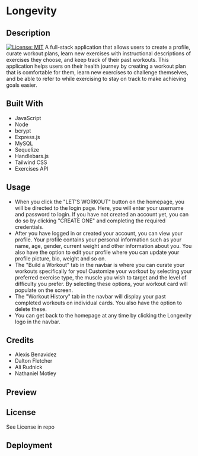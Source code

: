 # Longevity

## Description
[![License: MIT](https://img.shields.io/badge/License-MIT-yellow.svg)](https://opensource.org/licenses/MIT)
A full-stack application that allows users to create a profile, curate workout plans, learn new exercises with instructional descriptions of exercises they choose, and keep track of their past workouts. This application helps users on their health journey by creating a workout plan that is comfortable for them, learn new exercises to challenge themselves, and be able to refer to while exercising to stay on track to make achieving goals easier.

## Built With
- JavaScript
- Node
- bcrypt
- Express.js
- MySQL
- Sequelize
- Handlebars.js
- Tailwind CSS
- Exercises API

## Usage
- When you click the "LET'S WORKOUT" button on the homepage, you will be directed to the login page. Here, you will enter your username and password to login. If you have not created an account yet, you can do so by clicking "CREATE ONE" and completing the required credentials. 
- After you have logged in or created your account, you can view your profile. Your profile contains your personal information such as your name, age, gender, current weight and other information about you. You also have the option to edit your profile where you can update your profile picture, bio, weight and so on. 
- The "Build a Workout" tab in the navbar is where you can curate your workouts specifically for you! Customize your workout by selecting your preferred exercise type, the muscle you wish to target and the level of difficulty you prefer. By selecting these options, your workout card will populate on the screen.
- The "Workout History" tab in the navbar will display your past completed workouts on individual cards. You also have the option to delete these.
- You can get back to the homepage at any time by clicking the Longevity logo in the navbar.

## Credits
- Alexis Benavidez
- Dalton Fletcher
- Ali Rudnick
- Nathaniel Motley

## Preview

## License
See License in repo

## Deployment